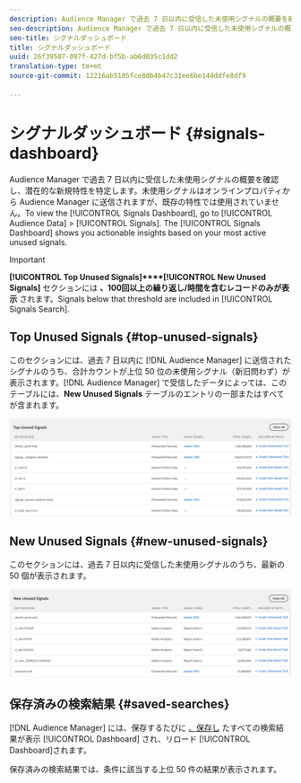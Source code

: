```yaml
---
description: Audience Manager で過去 7 日以内に受信した未使用シグナルの概要を確認し、潜在的な新規特性を特定します。未使用シグナルはオンラインプロパティから Audience Manager に送信されますが、既存の特性では使用されていません。シグナルダッシュボードを表示するには、Audience Data／Signals を開きます。シグナルダッシュボードでは、最もアクティブな未使用シグナルに基づいて実用的なインサイトが示されます。
seo-description: Audience Manager で過去 7 日以内に受信した未使用シグナルの概要を確認し、潜在的な新規特性を特定します。未使用シグナルはオンラインプロパティから Audience Manager に送信されますが、既存の特性では使用されていません。シグナルダッシュボードを表示するには、Audience Data／Signals を開きます。シグナルダッシュボードでは、最もアクティブな未使用シグナルに基づいて実用的なインサイトが示されます。
seo-title: シグナルダッシュボード
title: シグナルダッシュボード
uuid: 26f39507-097f-427d-bf5b-ab6d035c1dd2
translation-type: tm+mt
source-git-commit: 12216ab5105fce80b4b47c31ee6be144ddfe8df9

---
```



# シグナルダッシュボード {#signals-dashboard}

Audience Manager で過去 7 日以内に受信した未使用シグナルの概要を確認し、潜在的な新規特性を特定します。未使用シグナルはオンラインプロパティから Audience Manager に送信されますが、既存の特性では使用されていません。To view the [!UICONTROL Signals Dashboard], go to [!UICONTROL Audience Data] &gt; [!UICONTROL Signals]. The [!UICONTROL Signals Dashboard] shows you actionable insights based on your most active unused signals.

>[!IMPORTANT]
>
>**[!UICONTROL Top Unused Signals]****[!UICONTROL New Unused Signals]** セクションには **、100回以上の繰り返し/時間を含むレコードのみが表示** されます。Signals below that threshold are included in [!UICONTROL Signals Search].

## Top Unused Signals {#top-unused-signals}

このセクションには、過去 7 日以内に [!DNL Audience Manager] に送信されたシグナルのうち、合計カウントが上位 50 位の未使用シグナル（新旧問わず）が表示されます。[!DNL Audience Manager] で受信したデータによっては、このテーブルには、**New Unused Signals** テーブルのエントリの一部またはすべてが含まれます。

![](assets/signals-top-unused.png)

## New Unused Signals {#new-unused-signals}

このセクションには、過去 7 日以内に受信した未使用シグナルのうち、最新の 50 個が表示されます。

![](assets/signals-new-unused.png)

## 保存済みの検索結果 {#saved-searches}

[!DNL Audience Manager] には、保存するたびに [、保存し](../../features/data-explorer/data-explorer-signals-search/data-explorer-save-search.md) たすべての検索結果が表示 [!UICONTROL Dashboard] され、リロード [!UICONTROL Dashboard]されます。

保存済みの検索結果では、条件に該当する上位 50 件の結果が表示されます。